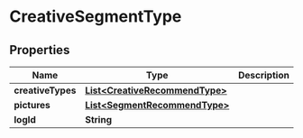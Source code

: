 

# CreativeSegmentType


## Properties

Name | Type | Description | Notes
------------ | ------------- | ------------- | -------------
**creativeTypes** | [**List&lt;CreativeRecommendType&gt;**](CreativeRecommendType.md) |  |  [optional]
**pictures** | [**List&lt;SegmentRecommendType&gt;**](SegmentRecommendType.md) |  |  [optional]
**logId** | **String** |  |  [optional]



